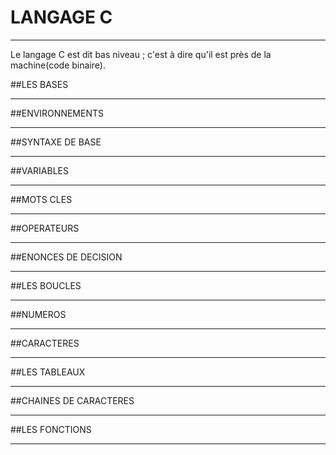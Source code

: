 # LANGAGE C
____________

<span styles="color=#26B260"> Le langage C est dit bas niveau ; c'est à dire qu'il est près de la machine(code binaire).</span>

##LES BASES
___________

##ENVIRONNEMENTS
________________

##SYNTAXE DE BASE
_________________

##VARIABLES
___________

##MOTS CLES
___________

##OPERATEURS
____________

##ENONCES DE DECISION
_____________________

##LES BOUCLES
_____________

##NUMEROS
_________

##CARACTERES
____________

##LES TABLEAUX
______________

##CHAINES DE CARACTERES
_______________________

##LES FONCTIONS
_______________